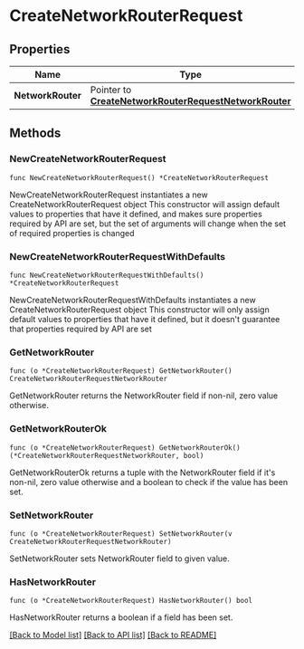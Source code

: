# CreateNetworkRouterRequest

## Properties

Name | Type | Description | Notes
------------ | ------------- | ------------- | -------------
**NetworkRouter** | Pointer to [**CreateNetworkRouterRequestNetworkRouter**](CreateNetworkRouterRequestNetworkRouter.md) |  | [optional] 

## Methods

### NewCreateNetworkRouterRequest

`func NewCreateNetworkRouterRequest() *CreateNetworkRouterRequest`

NewCreateNetworkRouterRequest instantiates a new CreateNetworkRouterRequest object
This constructor will assign default values to properties that have it defined,
and makes sure properties required by API are set, but the set of arguments
will change when the set of required properties is changed

### NewCreateNetworkRouterRequestWithDefaults

`func NewCreateNetworkRouterRequestWithDefaults() *CreateNetworkRouterRequest`

NewCreateNetworkRouterRequestWithDefaults instantiates a new CreateNetworkRouterRequest object
This constructor will only assign default values to properties that have it defined,
but it doesn't guarantee that properties required by API are set

### GetNetworkRouter

`func (o *CreateNetworkRouterRequest) GetNetworkRouter() CreateNetworkRouterRequestNetworkRouter`

GetNetworkRouter returns the NetworkRouter field if non-nil, zero value otherwise.

### GetNetworkRouterOk

`func (o *CreateNetworkRouterRequest) GetNetworkRouterOk() (*CreateNetworkRouterRequestNetworkRouter, bool)`

GetNetworkRouterOk returns a tuple with the NetworkRouter field if it's non-nil, zero value otherwise
and a boolean to check if the value has been set.

### SetNetworkRouter

`func (o *CreateNetworkRouterRequest) SetNetworkRouter(v CreateNetworkRouterRequestNetworkRouter)`

SetNetworkRouter sets NetworkRouter field to given value.

### HasNetworkRouter

`func (o *CreateNetworkRouterRequest) HasNetworkRouter() bool`

HasNetworkRouter returns a boolean if a field has been set.


[[Back to Model list]](../README.md#documentation-for-models) [[Back to API list]](../README.md#documentation-for-api-endpoints) [[Back to README]](../README.md)


